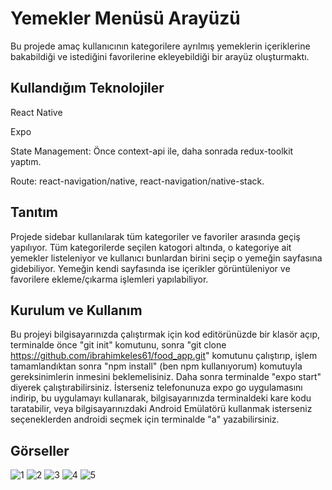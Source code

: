 # Yemekler Menüsü Arayüzü

Bu projede amaç kullanıcının kategorilere ayrılmış yemeklerin içeriklerine bakabildiği ve istediğini favorilerine ekleyebildiği bir arayüz oluşturmaktı.

## Kullandığım Teknolojiler

React Native

Expo

State Management: Önce context-api ile, daha sonrada redux-toolkit yaptım.

Route: react-navigation/native, react-navigation/native-stack.

## Tanıtım

Projede sidebar kullanılarak tüm kategoriler ve favoriler arasında geçiş yapılıyor. Tüm kategorilerde seçilen katogori altında, o kategoriye ait yemekler listeleniyor ve kullanıcı bunlardan birini seçip o yemeğin sayfasına gidebiliyor. Yemeğin kendi sayfasında ise içerikler görüntüleniyor ve favorilere ekleme/çıkarma işlemleri yapılabiliyor.

## Kurulum ve Kullanım

Bu projeyi bilgisayarınızda çalıştırmak için kod editörünüzde bir klasör açıp, terminalde önce "git init" komutunu, sonra "git clone https://github.com/ibrahimkeles61/food_app.git" komutunu çalıştırıp, işlem tamamlandıktan sonra "npm install" (ben npm kullanıyorum) komutuyla gereksinimlerin inmesini beklemelisiniz. Daha sonra terminalde "expo start" diyerek çalıştırabilirsiniz. İsterseniz telefonunuza expo go uygulamasını indirip, bu uygulamayı kullanarak, bilgisayarınızda terminaldeki kare kodu taratabilir, veya bilgisayarınızdaki Android Emülatörü kullanmak isterseniz seçeneklerden androidi seçmek için terminalde "a" yazabilirsiniz.

## Görseller

![1](https://github.com/ibrahimkeles61/food_app/blob/master/project-views/food_app%201.jpg?raw=true) ![2](https://github.com/ibrahimkeles61/food_app/blob/master/project-views/food_app%202.jpg?raw=true) ![3](https://github.com/ibrahimkeles61/food_app/blob/master/project-views/food_app%203.jpg?raw=true) ![4](https://github.com/ibrahimkeles61/food_app/blob/master/project-views/food_app%204.jpg?raw=true) ![5](https://github.com/ibrahimkeles61/food_app/blob/master/project-views/food_app%205.jpg?raw=true)
